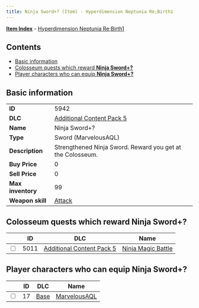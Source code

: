 ```yaml
---
title: Ninja Sword+? (Item) - Hyperdimension Neptunia Re;Birth1
---
```


[**Item Index**](/neptunia/rb1/item/index.html) - [Hyperdimension Neptunia Re;Birth1](/neptunia/rb1)

## Contents

- [Basic information](#basic-information)
- [Colosseum quests which reward **Ninja Sword+?**](#colosseum-quests-which-reward-ninja-sword)
- [Player characters who can equip **Ninja Sword+?**](#player-characters-who-can-equip-ninja-sword)
## Basic information

|   |   |
| -- | -- |
| **ID** | 5942 |
| **DLC** | [Additional Content Pack 5](/neptunia/rb1/dlc/14-pack5.html) |
| **Name** | Ninja Sword+? |
| **Type** | Sword (MarvelousAQL) |
| **Description** | Strengthened Ninja Sword. Reward you get at the Colosseum. |
| **Buy Price** | 0 |
| **Sell Price** | 0 |
| **Max inventory** | 99 |
| **Weapon skill** | [Attack](/neptunia/rb1/skill/1-2601-attack.html) |


## Colosseum quests which reward **Ninja Sword+?**

|    | ID | DLC | Name |
| -- | -- | --- | ---- |
| <input type="checkbox" id="rb1-colosseum-14-5011" class="trackbox" /> | 5011 | [Additional Content Pack 5](/neptunia/rb1/dlc/14-pack5.html) | [Ninja Magic Battle](/neptunia/rb1/colosseum/14-5011-ninja-magic-battle.html) |


## Player characters who can equip **Ninja Sword+?**

|    | ID | DLC | Name |
| -- | -- | --- | ---- |
| <input type="checkbox" id="rb1-player-1-17" class="trackbox" /> | 17 | [Base](/neptunia/rb1/dlc/1-base.html) | [MarvelousAQL](/neptunia/rb1/player/1-17-marvelousaql.html) |
